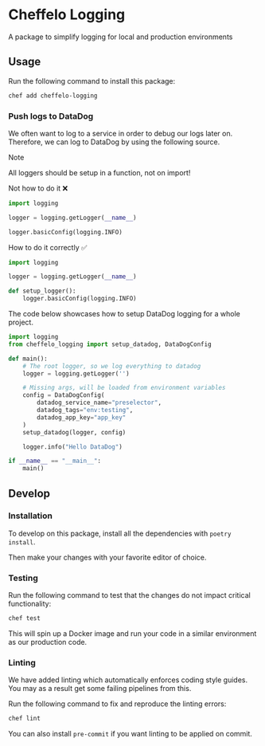 # Cheffelo Logging

A package to simplify logging for local and production environments

## Usage
Run the following command to install this package:

```bash
chef add cheffelo-logging
```

### Push logs to DataDog

We often want to log to a service in order to debug our logs later on.
Therefore, we can log to DataDog by using the following source.

> [!NOTE]
> All loggers should be setup in a function, not on import!
>
> Not how to do it ❌
> ```python
> import logging
>
> logger = logging.getLogger(__name__)
>
> logger.basicConfig(logging.INFO)
> ```
>
> How to do it correctly ✅
> ```python
> import logging
>
> logger = logging.getLogger(__name__)
>
> def setup_logger():
>     logger.basicConfig(logging.INFO)
> ```

The code below showcases how to setup DataDog logging for a whole project.

```python
import logging
from cheffelo_logging import setup_datadog, DataDogConfig

def main():
    # The root logger, so we log everything to datadog
    logger = logging.getLogger('')

    # Missing args, will be loaded from environment variables
    config = DataDogConfig(
        datadog_service_name="preselector",
        datadog_tags="env:testing",
        datadog_app_key="app_key"
    )
    setup_datadog(logger, config)

    logger.info("Hello DataDog")

if __name__ == "__main__":
    main()
```

## Develop

### Installation
To develop on this package, install all the dependencies with `poetry install`.

Then make your changes with your favorite editor of choice.


### Testing
Run the following command to test that the changes do not impact critical functionality:

```bash
chef test
```
This will spin up a Docker image and run your code in a similar environment as our production code.

### Linting
We have added linting which automatically enforces coding style guides.
You may as a result get some failing pipelines from this.

Run the following command to fix and reproduce the linting errors:

```bash
chef lint
```

You can also install `pre-commit` if you want linting to be applied on commit.
